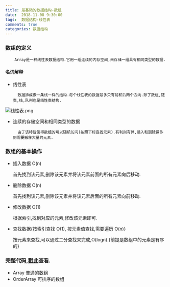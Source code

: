 ```yaml
---
title: 最基础的数据结构-数组
date:  2018-11-08 9:30:00
tags:  数据结构-线性表
comments: true
categories: 数据结构
---
```


### 数组的定义
        Array是一种线性表数据结构.它用一组连续的内存空间,来存储一组具有相同类型的数据.
#### 名词解释
- 线性表

        数据排成像一条线一样的结构.每个线性表的数据最多只有前和后两个方向.除了数组,链表,栈,队列也是线性表结构.

![线性表.png](https://static001.geekbang.org/resource/image/b6/77/b6b71ec46935130dff5c4b62cf273477.jpg)

- 连续的存储空间和相同类型的数据

        由于该特性使得数组的可以随机访问(按照下标查找元素).有利则有弊,插入和删除操作则需要搬移大量的元素.


### 数组的基本操作
- 插入数据  O(n)

    首先找到该元素,删除该元素并将该元素前面的所有元素向后移动.
- 删除数据  O(n)

    首先找到该元素,删除该元素并将该元素后面的所有元素向前移动.
- 修改数据  O(1)

    根据索引,找到对应的元素,修改该元素即可.

- 查找数据{按索引查找 O(1), 按元素值查找,需要遍历 O(n)}

    按元素来查找,可以通过二分查找来完成,O(logn).{前提是数组中的元素是有序的}


### 完整代码,[戳此](https://github.com/Ancrazyking/DataStructureAndAlgorithm)查看.

- Array             普通的数组
- OrderArray        可排序的数组